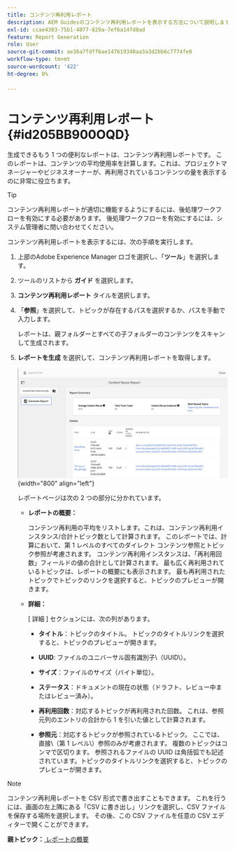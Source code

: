 ```yaml
---
title: コンテンツ再利用レポート
description: AEM Guidesのコンテンツ再利用レポートを表示する方法について説明します。 レポートを生成してコンテンツ再利用率を確認する。
exl-id: ccae4303-75b1-4077-829a-7ef6a14fd8ad
feature: Report Generation
role: User
source-git-commit: ae36a7fdff6ae147619340aa3a3d2bb6c7774fe0
workflow-type: tm+mt
source-wordcount: '422'
ht-degree: 0%

---
```


# コンテンツ再利用レポート {#id205BB900OQD}

生成できるもう 1 つの便利なレポートは、コンテンツ再利用レポートです。 このレポートは、コンテンツの平均使用率を計算します。これは、プロジェクトマネージャーやビジネスオーナーが、再利用されているコンテンツの量を表示するのに非常に役立ちます。

>[!TIP]
>
> コンテンツ再利用レポートが適切に機能するようにするには、後処理ワークフローを有効にする必要があります。 後処理ワークフローを有効にするには、システム管理者に問い合わせてください。

コンテンツ再利用レポートを表示するには、次の手順を実行します。

1. 上部のAdobe Experience Manager ロゴを選択し、「**ツール**」を選択します。

1. ツールのリストから **ガイド** を選択します。

1. **コンテンツ再利用レポート** タイルを選択します。

1. 「**参照**」を選択して、トピックが存在するパスを選択するか、パスを手動で入力します。

   レポートは、親フォルダーとすべての子フォルダーのコンテンツをスキャンして生成されます。

1. **レポートを生成** を選択して、コンテンツ再利用レポートを取得します。

   ![](images/content-reuse-uuid.png){width="800" align="left"}

   レポートページは次の 2 つの部分に分かれています。

   - **レポートの概要：**

     コンテンツ再利用の平均をリストします。これは、コンテンツ再利用インスタンス/合計トピック数として計算されます。 このレポートでは、計算において、第 1 レベルのすべてのダイレクト コンテンツ参照とトピック参照が考慮されます。 コンテンツ再利用インスタンスは、「再利用回数」フィールドの値の合計として計算されます。 最も広く再利用されているトピックは、レポートの概要にも表示されます。 最も再利用されたトピックでトピックのリンクを選択すると、トピックのプレビューが開きます。

   - **詳細：**

     [ 詳細 ] セクションには、次の列があります。

      - **タイトル**：トピックのタイトル。 トピックのタイトルリンクを選択すると、トピックのプレビューが開きます。

      - **UUID**: ファイルのユニバーサル固有識別子\（UUID\）。

      - **サイズ**：ファイルのサイズ（バイト単位）。

      - **ステータス**：ドキュメントの現在の状態（ドラフト、レビュー中またはレビュー済み）。

      - **再利用回数**：対応するトピックが再利用された回数。 これは、参照元列のエントリの合計から 1 を引いた値として計算されます。

      - **参照元**：対応するトピックが参照されているトピック。 ここでは、直接\（第 1 レベル\）参照のみが考慮されます。 複数のトピックはコンマで区切ります。 参照されるファイルの UUID は角括弧でも記述されています。トピックのタイトルリンクを選択すると、トピックのプレビューが開きます。


>[!NOTE]
>
> コンテンツ再利用レポートを CSV 形式で書き出すこともできます。 これを行うには、画面の左上隅にある「CSV に書き出し」リンクを選択し、CSV ファイルを保存する場所を選択します。 その後、この CSV ファイルを任意の CSV エディターで開くことができます。

**親トピック：**[ レポートの概要 ](reports-intro.md)
